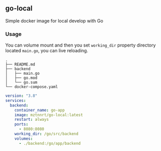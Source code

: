## go-local

Simple docker image for local develop with Go

### Usage

You can volume mount and then you set `working_dir` property directory located `main.go`, you can live reloading.

```
.
├── README.md
├── backend
│   ├── main.go
│   ├── go.mod
│   └── go.sum
└── docker-compose.yaml
```

```yaml
version: "3.8"
services:
  backend:
    container_name: go-app
    image: mztnnrt/go-local:latest
    restart: always
    ports:
      - 8080:8080
    working_dir: /go/src/backend
    volumes:
      - ./backend:/go/app/backend
```
